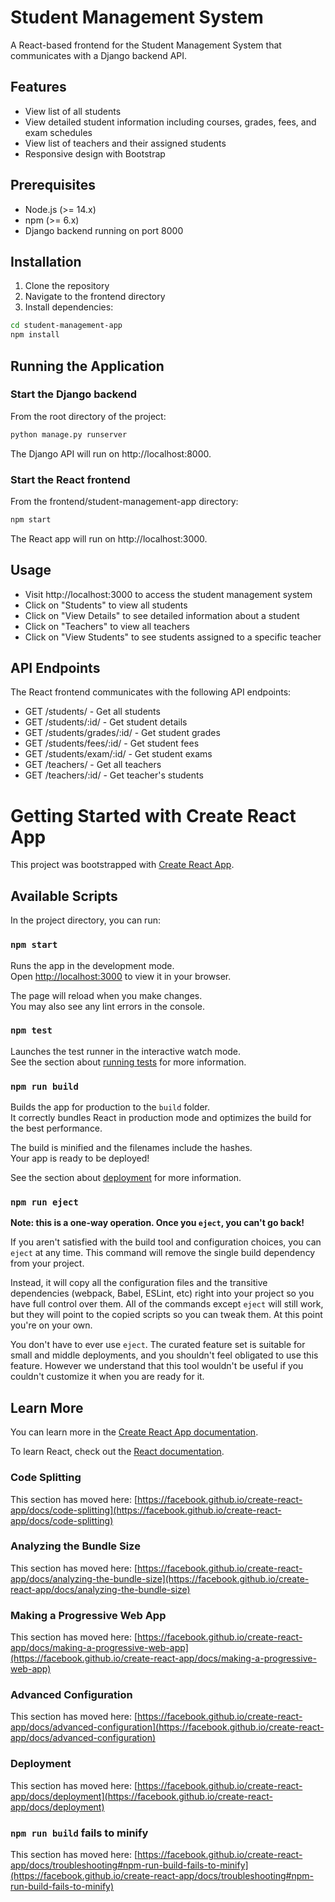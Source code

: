 # Student Management System

A React-based frontend for the Student Management System that communicates with a Django backend API.

## Features

- View list of all students
- View detailed student information including courses, grades, fees, and exam schedules
- View list of teachers and their assigned students
- Responsive design with Bootstrap

## Prerequisites

- Node.js (>= 14.x)
- npm (>= 6.x)
- Django backend running on port 8000

## Installation

1. Clone the repository
2. Navigate to the frontend directory
3. Install dependencies:

```bash
cd student-management-app
npm install
```

## Running the Application

### Start the Django backend

From the root directory of the project:

```bash
python manage.py runserver
```

The Django API will run on http://localhost:8000.

### Start the React frontend

From the frontend/student-management-app directory:

```bash
npm start
```

The React app will run on http://localhost:3000.

## Usage

- Visit http://localhost:3000 to access the student management system
- Click on "Students" to view all students
- Click on "View Details" to see detailed information about a student
- Click on "Teachers" to view all teachers
- Click on "View Students" to see students assigned to a specific teacher

## API Endpoints

The React frontend communicates with the following API endpoints:

- GET /students/ - Get all students
- GET /students/:id/ - Get student details
- GET /students/grades/:id/ - Get student grades
- GET /students/fees/:id/ - Get student fees
- GET /students/exam/:id/ - Get student exams
- GET /teachers/ - Get all teachers
- GET /teachers/:id/ - Get teacher's students

# Getting Started with Create React App

This project was bootstrapped with [Create React App](https://github.com/facebook/create-react-app).

## Available Scripts

In the project directory, you can run:

### `npm start`

Runs the app in the development mode.\
Open [http://localhost:3000](http://localhost:3000) to view it in your browser.

The page will reload when you make changes.\
You may also see any lint errors in the console.

### `npm test`

Launches the test runner in the interactive watch mode.\
See the section about [running tests](https://facebook.github.io/create-react-app/docs/running-tests) for more information.

### `npm run build`

Builds the app for production to the `build` folder.\
It correctly bundles React in production mode and optimizes the build for the best performance.

The build is minified and the filenames include the hashes.\
Your app is ready to be deployed!

See the section about [deployment](https://facebook.github.io/create-react-app/docs/deployment) for more information.

### `npm run eject`

**Note: this is a one-way operation. Once you `eject`, you can't go back!**

If you aren't satisfied with the build tool and configuration choices, you can `eject` at any time. This command will remove the single build dependency from your project.

Instead, it will copy all the configuration files and the transitive dependencies (webpack, Babel, ESLint, etc) right into your project so you have full control over them. All of the commands except `eject` will still work, but they will point to the copied scripts so you can tweak them. At this point you're on your own.

You don't have to ever use `eject`. The curated feature set is suitable for small and middle deployments, and you shouldn't feel obligated to use this feature. However we understand that this tool wouldn't be useful if you couldn't customize it when you are ready for it.

## Learn More

You can learn more in the [Create React App documentation](https://facebook.github.io/create-react-app/docs/getting-started).

To learn React, check out the [React documentation](https://reactjs.org/).

### Code Splitting

This section has moved here: [https://facebook.github.io/create-react-app/docs/code-splitting](https://facebook.github.io/create-react-app/docs/code-splitting)

### Analyzing the Bundle Size

This section has moved here: [https://facebook.github.io/create-react-app/docs/analyzing-the-bundle-size](https://facebook.github.io/create-react-app/docs/analyzing-the-bundle-size)

### Making a Progressive Web App

This section has moved here: [https://facebook.github.io/create-react-app/docs/making-a-progressive-web-app](https://facebook.github.io/create-react-app/docs/making-a-progressive-web-app)

### Advanced Configuration

This section has moved here: [https://facebook.github.io/create-react-app/docs/advanced-configuration](https://facebook.github.io/create-react-app/docs/advanced-configuration)

### Deployment

This section has moved here: [https://facebook.github.io/create-react-app/docs/deployment](https://facebook.github.io/create-react-app/docs/deployment)

### `npm run build` fails to minify

This section has moved here: [https://facebook.github.io/create-react-app/docs/troubleshooting#npm-run-build-fails-to-minify](https://facebook.github.io/create-react-app/docs/troubleshooting#npm-run-build-fails-to-minify)

